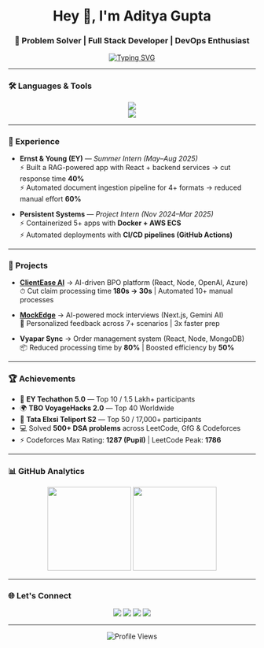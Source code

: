 <h1 align="center">Hey 👋, I'm Aditya Gupta</h1>
<h3 align="center">🚀 Problem Solver | Full Stack Developer | DevOps Enthusiast</h3>

<p align="center">
  <a href="https://github.com/aditya9277">
    <img src="https://readme-typing-svg.herokuapp.com?font=Fira+Code&size=22&pause=1000&color=36BCF7&center=true&vCenter=true&width=500&lines=Full+Stack+Developer;C%2B%2B+%7C+DSA+Enthusiast;Cloud+%26+DevOps+Learner;Open+Source+Contributor;Always+Learning+New+Things+🚀" alt="Typing SVG" />
  </a>
</p>

---

### 🛠️ Languages & Tools  
<p align="center">
  <img src="https://skillicons.dev/icons?i=cpp,js,ts,react,nextjs,nodejs,express,mongodb,mysql,html,css,tailwind,bootstrap,redux" /><br/>
  <img src="https://skillicons.dev/icons?i=aws,azure,docker,git,github,vercel,postman,terraform,powershell,linux" />
</p>

---

### 💼 Experience
- **Ernst & Young (EY)** — *Summer Intern (May–Aug 2025)*  
  ⚡ Built a RAG-powered app with React + backend services → cut response time **40%**  
  ⚡ Automated document ingestion pipeline for 4+ formats → reduced manual effort **60%**

- **Persistent Systems** — *Project Intern (Nov 2024–Mar 2025)*  
  ⚡ Containerized 5+ apps with **Docker + AWS ECS**  
  ⚡ Automated deployments with **CI/CD pipelines (GitHub Actions)**  

---

### 🚀 Projects  
- **[ClientEase AI](https://client-ease-ai.vercel.app/)** → AI-driven BPO platform (React, Node, OpenAI, Azure)  
  ⏱ Cut claim processing time **180s → 30s** | Automated 10+ manual processes  

- **[MockEdge](https://ai-interview-mocker-sepia.vercel.app/)** → AI-powered mock interviews (Next.js, Gemini AI)  
  🎯 Personalized feedback across 7+ scenarios | 3x faster prep  

- **Vyapar Sync** → Order management system (React, Node, MongoDB)  
  📦 Reduced processing time by **80%** | Boosted efficiency by **50%**

---

### 🏆 Achievements  
- 🥇 **EY Techathon 5.0** — Top 10 / 1.5 Lakh+ participants  
- 🌍 **TBO VoyageHacks 2.0** — Top 40 Worldwide  
- 🏅 **Tata Elxsi Teliport S2** — Top 50 / 17,000+ participants  
- 💻 Solved **500+ DSA problems** across LeetCode, GfG & Codeforces  
- ⚡ Codeforces Max Rating: **1287 (Pupil)** | LeetCode Peak: **1786**

---

### 📊 GitHub Analytics
<p align="center">
  <img height="170" src="https://github-readme-streak-stats.herokuapp.com/?user=aditya9277&theme=radical&hide_border=false" />
  <img height="170" src="https://github-readme-stats.vercel.app/api/top-langs/?username=aditya9277&layout=donut&theme=radical" />
</p>

---

### 🌐 Let's Connect  
<p align="center">
  <a href="https://aditya04.vercel.app"><img src="https://img.shields.io/badge/Portfolio-000000?style=for-the-badge&logo=vercel&logoColor=white"/></a>
  <a href="https://github.com/aditya9277"><img src="https://img.shields.io/badge/GitHub-181717?style=for-the-badge&logo=github"/></a>
  <a href="https://linkedin.com/in/aditya9277"><img src="https://img.shields.io/badge/LinkedIn-0077B5?style=for-the-badge&logo=linkedin"/></a>
  <a href="mailto:aditya04.dev@gmail.com"><img src="https://img.shields.io/badge/Email-D14836?style=for-the-badge&logo=gmail&logoColor=white"/></a>
</p>

---

<p align="center">
  <img src="https://visitcount.itsvg.in/api?id=aditya9277&icon=0&color=12" alt="Profile Views"/>
</p>
